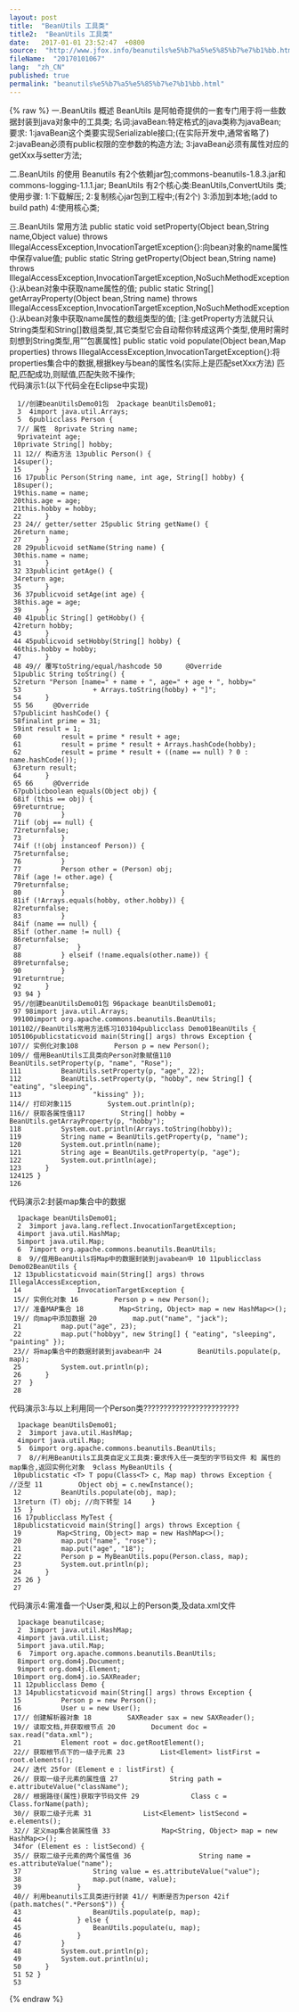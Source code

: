 ```yaml
---
layout: post
title:  "BeanUtils 工具类"
title2:  "BeanUtils 工具类"
date:   2017-01-01 23:52:47  +0800
source:  "http://www.jfox.info/beanutils%e5%b7%a5%e5%85%b7%e7%b1%bb.html"
fileName:  "20170101067"
lang:  "zh_CN"
published: true
permalink: "beanutils%e5%b7%a5%e5%85%b7%e7%b1%bb.html"
---
```

{% raw %}
一.BeanUtils 概述
BeanUtils 是阿帕奇提供的一套专门用于将一些数据封装到java对象中的工具类;
名词:javaBean:特定格式的java类称为javaBean;
要求:
1:javaBean这个类要实现Serializable接口;(在实际开发中,通常省略了)
2:javaBean必须有public权限的空参数的构造方法;
3:javaBean必须有属性对应的getXxx与setter方法;

二.BeanUtils 的使用
Beanutils 有2个依赖jar包;commons-beanutils-1.8.3.jar和commons-logging-1.1.1.jar;
BeanUtils 有2个核心类:BeanUtils,ConvertUtils 类;
使用步骤:
1:下载解压;
2:复制核心jar包到工程中;(有2个)
3:添加到本地;(add to build path)
4:使用核心类;

三.BeanUtils 常用方法
public static void setProperty(Object bean,String name,Object value)
throws IllegalAccessException,InvocationTargetException{}:向bean对象的name属性中保存value值;
public static String getProperty(Object bean,String name)
throws IllegalAccessException,InvocationTargetException,NoSuchMethodException{}:从bean对象中获取name属性的值;
public static String[] getArrayProperty(Object bean,String name)
throws IllegalAccessException,InvocationTargetException,NoSuchMethodException{}:从bean对象中获取name属性的数组类型的值;
[注:getProperty方法就只认String类型和String[]数组类型,其它类型它会自动帮你转成这两个类型,使用时需时刻想到String类型,用””包裹属性]
public static void populate(Object bean,Map properties)
throws IllegalAccessException,InvocationTargetException{}:将properties集合中的数据,根据key与bean的属性名(实际上是匹配setXxx方法)    匹配,匹配成功,则赋值,匹配失败不操作;                                                    
代码演示1:(以下代码全在Eclipse中实现)

      1//创建beanUtilsDemo01包  2package beanUtilsDemo01;
      3  4import java.util.Arrays;
      5  6publicclass Person {
      7// 属性  8private String name;
      9privateint age;
     10private String[] hobby;
     11 12// 构造方法 13public Person() {
     14super();
     15      }
     16 17public Person(String name, int age, String[] hobby) {
     18super();
     19this.name = name;
     20this.age = age;
     21this.hobby = hobby;
     22      }
     23 24// getter/setter 25public String getName() {
     26return name;
     27      }
     28 29publicvoid setName(String name) {
     30this.name = name;
     31      }
     32 33publicint getAge() {
     34return age;
     35      }
     36 37publicvoid setAge(int age) {
     38this.age = age;
     39      }
     40 41public String[] getHobby() {
     42return hobby;
     43      }
     44 45publicvoid setHobby(String[] hobby) {
     46this.hobby = hobby;
     47      }
     48 49// 覆写toString/equal/hashcode 50      @Override
     51public String toString() {
     52return "Person [name=" + name + ", age=" + age + ", hobby="
     53                  + Arrays.toString(hobby) + "]";
     54      }
     55 56     @Override
     57publicint hashCode() {
     58finalint prime = 31;
     59int result = 1;
     60          result = prime * result + age;
     61          result = prime * result + Arrays.hashCode(hobby);
     62          result = prime * result + ((name == null) ? 0 : name.hashCode());
     63return result;
     64      }
     65 66     @Override
     67publicboolean equals(Object obj) {
     68if (this == obj) {
     69returntrue;
     70          }
     71if (obj == null) {
     72returnfalse;
     73          }
     74if (!(obj instanceof Person)) {
     75returnfalse;
     76          }
     77          Person other = (Person) obj;
     78if (age != other.age) {
     79returnfalse;
     80          }
     81if (!Arrays.equals(hobby, other.hobby)) {
     82returnfalse;
     83          }
     84if (name == null) {
     85if (other.name != null) {
     86returnfalse;
     87              }
     88          } elseif (!name.equals(other.name)) {
     89returnfalse;
     90          }
     91returntrue;
     92      }
     93 94 }
     95//创建beanUtilsDemo01包 96package beanUtilsDemo01;
     97 98import java.util.Arrays;
     99100import org.apache.commons.beanutils.BeanUtils;
    101102//BeanUtils常用方法练习103104publicclass Demo01BeanUtils {
    105106publicstaticvoid main(String[] args) throws Exception {
    107// 实例化对象108         Person p = new Person();
    109// 借用BeanUtils工具类向Person对象赋值110         BeanUtils.setProperty(p, "name", "Rose");
    111          BeanUtils.setProperty(p, "age", 22);
    112          BeanUtils.setProperty(p, "hobby", new String[] { "eating", "sleeping",
    113                  "kissing" });
    114// 打印对象115         System.out.println(p);
    116// 获取各属性值117         String[] hobby = BeanUtils.getArrayProperty(p, "hobby");
    118          System.out.println(Arrays.toString(hobby));
    119          String name = BeanUtils.getProperty(p, "name");
    120          System.out.println(name);
    121          String age = BeanUtils.getProperty(p, "age");
    122          System.out.println(age);
    123      }
    124125 }
    126

代码演示2:封装map集合中的数据

      1package beanUtilsDemo01;
      2  3import java.lang.reflect.InvocationTargetException;
      4import java.util.HashMap;
      5import java.util.Map;
      6  7import org.apache.commons.beanutils.BeanUtils;
      8  9//借用BeanUtils将Map中的数据封装到javabean中 10 11publicclass Demo02BeanUtils {
     12 13publicstaticvoid main(String[] args) throws IllegalAccessException,
     14              InvocationTargetException {
     15// 实例化对象 16         Person p = new Person();
     17// 准备MAP集合 18         Map<String, Object> map = new HashMap<>();
     19// 向map中添加数据 20         map.put("name", "jack");
     21          map.put("age", 23);
     22          map.put("hobbyy", new String[] { "eating", "sleeping", "painting" });
     23// 将map集合中的数据封装到javabean中 24         BeanUtils.populate(p, map);
     25          System.out.println(p);
     26      }
     27  }
     28

代码演示3:与以上利用同一个Person类????????????????????????

      1package beanUtilsDemo01;
      2  3import java.util.HashMap;
      4import java.util.Map;
      5  6import org.apache.commons.beanutils.BeanUtils;
      7  8//利用BeanUtils工具类自定义工具类:要求传入任一类型的字节码文件 和 属性的map集合,返回实例化对象  9class MyBeanUtils {
     10publicstatic <T> T popu(Class<T> c, Map map) throws Exception {    //泛型 11         Object obj = c.newInstance();
     12          BeanUtils.populate(obj, map);
     13return (T) obj; //向下转型 14     }
     15  }
     16 17publicclass MyTest {
     18publicstaticvoid main(String[] args) throws Exception {
     19         Map<String, Object> map = new HashMap<>();
     20          map.put("name", "rose");
     21          map.put("age", "18");
     22          Person p = MyBeanUtils.popu(Person.class, map);
     23          System.out.println(p);
     24      }
     25 26 }
     27

代码演示4:需准备一个User类,和以上的Person类,及data.xml文件

      1package beanutilcase;
      2  3import java.util.HashMap;
      4import java.util.List;
      5import java.util.Map;
      6  7import org.apache.commons.beanutils.BeanUtils;
      8import org.dom4j.Document;
      9import org.dom4j.Element;
     10import org.dom4j.io.SAXReader;
     11 12publicclass Demo {
     13 14publicstaticvoid main(String[] args) throws Exception {
     15          Person p = new Person();
     16          User u = new User();
     17// 创建解析器对象 18         SAXReader sax = new SAXReader();
     19// 读取文档,并获取根节点 20         Document doc = sax.read("data.xml");
     21          Element root = doc.getRootElement();
     22// 获取根节点下的一级子元素 23         List<Element> listFirst = root.elements();
     24// 迭代 25for (Element e : listFirst) {
     26// 获取一级子元素的属性值 27             String path = e.attributeValue("className");
     28// 根据路径(属性)获取字节码文件 29             Class c = Class.forName(path);
     30// 获取二级子元素 31             List<Element> listSecond = e.elements();
     32// 定义map集合装属性值 33             Map<String, Object> map = new HashMap<>();
     34for (Element es : listSecond) {
     35// 获取二级子元素的两个属性值 36                 String name = es.attributeValue("name");
     37                  String value = es.attributeValue("value");
     38                  map.put(name, value);
     39              }
     40// 利用beanutils工具类进行封装 41// 判断是否为person 42if (path.matches(".*Person$")) {
     43                  BeanUtils.populate(p, map);
     44              } else {
     45                  BeanUtils.populate(u, map);
     46              }
     47          }
     48          System.out.println(p);
     49          System.out.println(u);
     50      }
     51 52 }
     53
{% endraw %}
